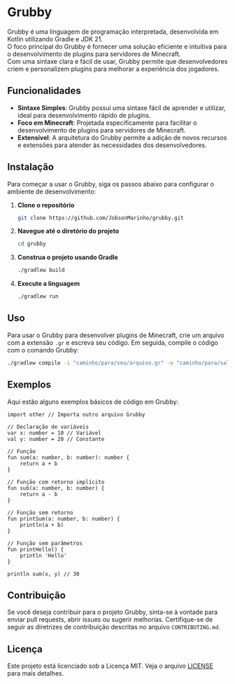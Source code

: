 # Grubby

Grubby é uma linguagem de programação interpretada, desenvolvida em Kotlin utilizando Gradle e JDK 21.  
O foco principal do Grubby é fornecer uma solução eficiente e intuitiva para o desenvolvimento de plugins para servidores de Minecraft.  
Com uma sintaxe clara e fácil de usar, Grubby permite que desenvolvedores criem e personalizem plugins para melhorar a experiência dos jogadores.

## Funcionalidades

- **Sintaxe Simples**: Grubby possui uma sintaxe fácil de aprender e utilizar, ideal para desenvolvimento rápido de plugins.
- **Foco em Minecraft**: Projetada especificamente para facilitar o desenvolvimento de plugins para servidores de Minecraft.
- **Extensível**: A arquitetura do Grubby permite a adição de novos recursos e extensões para atender às necessidades dos desenvolvedores.

## Instalação

Para começar a usar o Grubby, siga os passos abaixo para configurar o ambiente de desenvolvimento:

1. **Clone o repositório**

    ```bash
    git clone https://github.com/JobsonMarinho/grubby.git
    ```

2. **Navegue até o diretório do projeto**

    ```bash
    cd grubby
    ```

3. **Construa o projeto usando Gradle**

    ```bash
    ./gradlew build
    ```

4. **Execute a linguagem**

    ```bash
    ./gradlew run
    ```

## Uso

Para usar o Grubby para desenvolver plugins de Minecraft, crie um arquivo com a extensão `.gr` e escreva seu código. Em seguida, compile o código com o comando Grubby:

```bash
./gradlew compile -i "caminho/para/seu/arquivo.gr" -o "caminho/para/salvar/o/arquivo.jar"
```

## Exemplos

Aqui estão alguns exemplos básicos de código em Grubby:

```gr
import other // Importa outro arquivo Grubby

// Declaração de variáveis
var x: number = 10 // Variável
val y: number = 20 // Constante

// Função
fun sum(a: number, b: number): number {
    return a + b
}

// Função com retorno implícito
fun sub(a: number, b: number) {
    return a - b
}

// Função sem retorno
fun printSum(a: number, b: number) {
    println(a + b)
}

// Função sem parâmetros
fun printHello() {
    println 'Hello'
}

println sum(x, y) // 30
```

## Contribuição

Se você deseja contribuir para o projeto Grubby, sinta-se à vontade para enviar pull requests, abrir issues ou sugerir melhorias. Certifique-se de seguir as diretrizes de contribuição descritas no arquivo `CONTRIBUTING.md`.

## Licença

Este projeto está licenciado sob a Licença MIT. Veja o arquivo [LICENSE](LICENSE) para mais detalhes.
